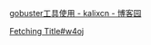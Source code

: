 [gobuster工具使用 - kalixcn - 博客园](https://www.cnblogs.com/kalixcn/p/17477388.html)

[Fetching Title#w4oj](https://blog.csdn.net/Timeless_cz/article/details/132053367)
